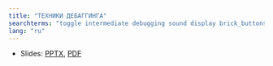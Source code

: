 ```yaml
---
title: "ТЕХНИКИ ДЕБАГГИНГА"
searchterms: "toggle intermediate debugging sound display brick_buttons debugging_techniques"
lang: "ru"
---
```

 <ul>
 <li class="ng-binding">Slides:
 <a href="ProgrammingLessons/intermediate/Debug.pptx">PPTX</a>,
 <a href="ProgrammingLessons/intermediate/Debug.pdf">PDF</a>
 </li>
 </ul>
